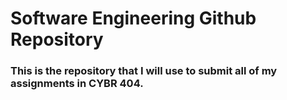 # Software Engineering Github Repository
### This is the repository that I will use to submit all of my assignments in CYBR 404.
